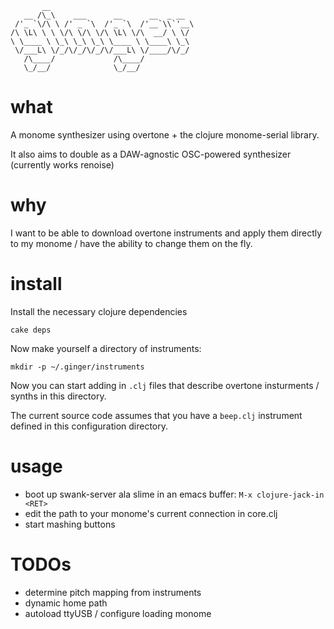 ```
       __
   __ /\_\    ___      __      __  _ __
 /'_ `\/\ \ /' _ `\  /'_ `\  /'__`\\`'__\
/\ \L\ \ \ \/\ \/\ \/\ \L\ \/\  __/ \ \/
\ \____ \ \_\ \_\ \_\ \____ \ \____\ \_\
 \/___L\ \/_/\/_/\/_/\/___L\ \/____/\/_/
   /\____/             /\____/
   \_/__/              \_/__/

```

# what

A monome synthesizer using overtone + the clojure monome-serial library.

It also aims to double as a DAW-agnostic OSC-powered synthesizer (currently works renoise)

# why

I want to be able to download overtone instruments and apply them directly to my monome / have the ability to change them on the fly.

# install

Install the necessary clojure dependencies

```
cake deps
```

Now make yourself a directory of instruments:

```
mkdir -p ~/.ginger/instruments
```

Now you can start adding in `.clj` files that describe overtone insturments / synths in this directory.

The current source code assumes that you have a `beep.clj` instrument defined in this configuration directory.

# usage

- boot up swank-server ala slime in an emacs buffer: `M-x clojure-jack-in <RET>`
- edit the path to your monome's current connection in core.clj
- start mashing buttons

# TODOs
- determine pitch mapping from instruments
- dynamic home path
- autoload ttyUSB / configure loading monome
